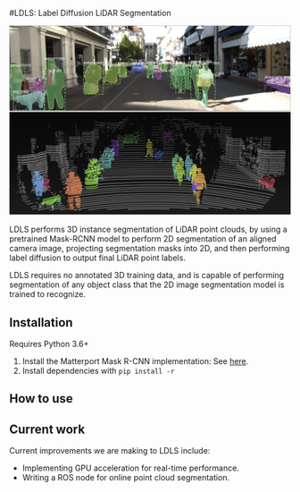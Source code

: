 #LDLS: Label Diffusion LiDAR Segmentation

![LDLS](readme_assets/kitti_example.png)

LDLS performs 3D instance segmentation of LiDAR point clouds, by using a pretrained Mask-RCNN model to perform 2D segmentation of an aligned camera image, projecting segmentation masks into 2D, and then performing label diffusion to output final LiDAR point labels.

LDLS requires no annotated 3D training data, and is capable of performing segmentation of any object class that the 2D image segmentation model is trained to recognize.

## Installation

Requires Python 3.6+

1. Install the Matterport Mask R-CNN implementation: See [here](https://github.com/matterport/Mask_RCNN).
2. Install dependencies with `pip install -r`


## How to use



## Current work

Current improvements we are making to LDLS include:

- Implementing GPU acceleration for real-time performance.
- Writing a ROS node for online point cloud segmentation.
